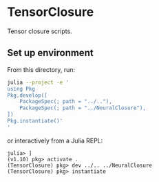 # TensorClosure

Tensor closure scripts.

## Set up environment

From this directory, run:

```sh
julia --project -e '
using Pkg
Pkg.develop([
    PackageSpec(; path = "../.."),
    PackageSpec(; path = "../NeuralClosure"),
])
Pkg.instantiate()'
'
```

or interactively from a Julia REPL:

```julia-repl
julia> ]
(v1.10) pkg> activate .
(TensorClosure) pkg> dev ../.. ../NeuralClosure
(TensorClosure) pkg> instantiate
```
